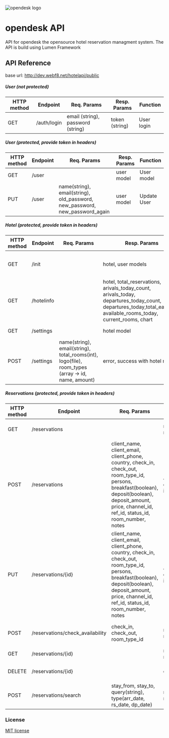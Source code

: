 ![opendesk logo](http://dev.webf8.net/opendesk_logo_blue.png)
# opendesk API
API for opendesk the opensource hotel reservation managment system. 
The API is build using Lumen Framework

## API Reference
base url: http://dev.webf8.net/hotelapi/public

##### User (not protected)
HTTP method  | Endpoint      | Req. Params    | Resp. Params   | Function  
------------ | ------------- | ------------- | ------------- | -------------
GET          | /auth/login   | email (string), password (string) | token (string) | User login

##### User (protected, provide token in headers)
HTTP method  | Endpoint      | Req. Params    | Resp. Params   | Function  
------------ | ------------- | ------------- | ------------- | -------------
GET          | /user   |  | user model | User model
PUT          | /user   | name(string), email(string), old_password, new_password, new_password_again | user model | Update User

##### Hotel (protected, provide token in headers)
HTTP method  | Endpoint      | Req. Params    | Resp. Params   | Function  
------------ | ------------- | ------------- | ------------- | -------------
GET          | /init    |  | hotel, user models | Hotel and owner info
GET          | /hotelinfo    |  | hotel, total_reservations, arivals_today_count, arivals_today, departures_today_count, departures_today,total_earnings, available_rooms_today, current_rooms, chart
GET          | /settings    |  | hotel model | Hotel settings
POST          | /settings    | name(string), email(string), total_rooms(int), logo(file), room_types (array -> id, name, amount) | error, success with hotel model | Hotel settings

##### Reservations (protected, provide token in headers)
HTTP method  | Endpoint      | Req. Params    | Resp. Params   | Function  
------------ | ------------- | ------------- | ------------- | -------------
GET          | /reservations   |  | reservations model | Fetch all hotel reservation
POST          | /reservations   | client_name, client_email, client_phone, country, check_in, check_out, room_type_id, persons, breakfast(boolean), deposit(boolean), deposit_amount, price, channel_id, ref_id, status_id, room_number, notes | Json(message, data(reservation id)) | Create reservation
PUT          | /reservations/{id}   | client_name, client_email, client_phone, country, check_in, check_out, room_type_id, persons, breakfast(boolean), deposit(boolean), deposit_amount, price, channel_id, ref_id, status_id, room_number, notes | Json(message, data(reservation id)) | Update reservation
POST          | /reservations/check_availability   | check_in, check_out, room_type_id | reservations model | Check availability for specific dates
GET          | /reservations/{id}   |  | reservation model | Get single reservation
DELETE          | /reservations/{id}   |  | error,success | Delete single reservation
POST          | /reservations/search   | stay_from, stay_to, query(string), type(arr_date, rs_date, dp_date)  | reservations model | Search reservations



### License

[MIT license](http://opensource.org/licenses/MIT)
